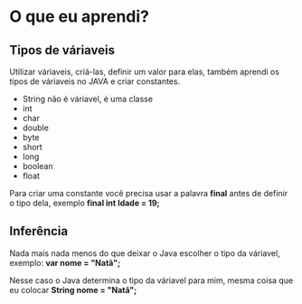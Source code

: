 <h1>O que eu aprendi?</h1>

<h2>Tipos de váriaveis</h2>
<p>Utilizar váriaveis, criá-las, definir um valor para elas, também aprendi os tipos de váriaveis no JAVA e criar constantes.</p>
<ul>
    <li>String não é váriavel, é uma classe</li>
    <li>int</li>
    <li>char</li>
    <li>double</li>
    <li>byte</li>
    <li>short</li>
    <li>long</li>
    <li>boolean</li>
    <li>float</li>
</ul>
<p>Para criar uma constante você precisa usar a palavra <strong>final</strong> antes de definir o tipo dela,
exemplo <strong>final int Idade = 19;</strong>

<h2>Inferência</h2>
<p>Nada mais nada menos do que deixar o Java escolher o tipo da váriavel, exemplo: <strong>var nome = "Natã";</strong></p>
Nesse caso o Java determina o tipo da váriavel para mim, mesma coisa que eu colocar <strong>String nome = "Natã";</strong>

